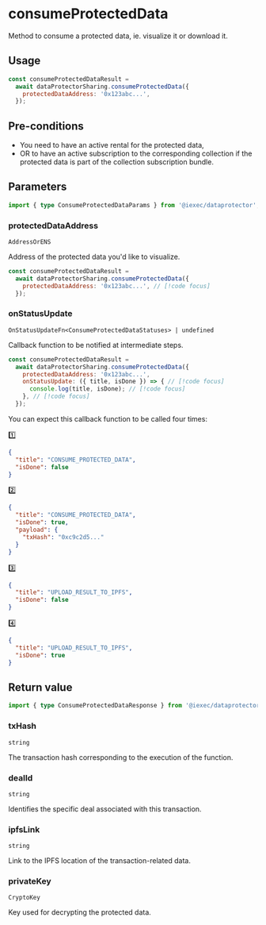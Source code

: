 # consumeProtectedData

Method to consume a protected data, ie. visualize it or download it.

## Usage

```js
const consumeProtectedDataResult =
  await dataProtectorSharing.consumeProtectedData({
    protectedDataAddress: '0x123abc...',
  });
```

## Pre-conditions

- You need to have an active rental for the protected data,
- OR to have an active subscription to the corresponding collection if the
  protected data is part of the collection subscription bundle.

## Parameters

```ts
import { type ConsumeProtectedDataParams } from '@iexec/dataprotector';
```

### protectedDataAddress

`AddressOrENS`

Address of the protected data you'd like to visualize.

```js
const consumeProtectedDataResult =
  await dataProtectorSharing.consumeProtectedData({
    protectedDataAddress: '0x123abc...', // [!code focus]
  });
```

### onStatusUpdate

`OnStatusUpdateFn<ConsumeProtectedDataStatuses> | undefined`

Callback function to be notified at intermediate steps.

<!-- prettier-ignore-start -->
```js
const consumeProtectedDataResult =
  await dataProtectorSharing.consumeProtectedData({
    protectedDataAddress: '0x123abc...',
    onStatusUpdate: ({ title, isDone }) => { // [!code focus]
      console.log(title, isDone); // [!code focus]
    }, // [!code focus]
  });
```
<!-- prettier-ignore-end -->

You can expect this callback function to be called four times:

1️⃣

```json
{
  "title": "CONSUME_PROTECTED_DATA",
  "isDone": false
}
```

2️⃣

```json
{
  "title": "CONSUME_PROTECTED_DATA",
  "isDone": true,
  "payload": {
    "txHash": "0xc9c2d5..."
  }
}
```

3️⃣

```json
{
  "title": "UPLOAD_RESULT_TO_IPFS",
  "isDone": false
}
```

4️⃣

```json
{
  "title": "UPLOAD_RESULT_TO_IPFS",
  "isDone": true
}
```

## Return value

```ts
import { type ConsumeProtectedDataResponse } from '@iexec/dataprotector';
```

### txHash

`string`

The transaction hash corresponding to the execution of the function.

### dealId

`string`

Identifies the specific deal associated with this transaction.

### ipfsLink

`string`

Link to the IPFS location of the transaction-related data.

### privateKey

`CryptoKey`

Key used for decrypting the protected data.
